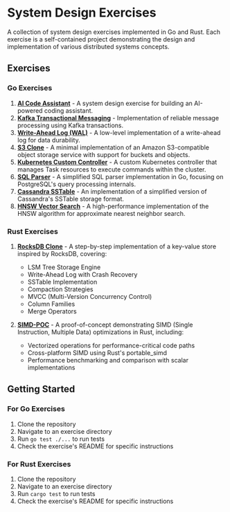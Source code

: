 # System Design Exercises

A collection of system design exercises implemented in Go and Rust. Each exercise is a self-contained project demonstrating the design and implementation of various distributed systems concepts.

## Exercises

### Go Exercises

1. **[AI Code Assistant](exercises/ai-code-assistant/)** - A system design exercise for building an AI-powered coding assistant.
2. **[Kafka Transactional Messaging](exercises/kafka-transactional-messaging/)** - Implementation of reliable message processing using Kafka transactions.
3. **[Write-Ahead Log (WAL)](exercises/wal/)** - A low-level implementation of a write-ahead log for data durability.
4. **[S3 Clone](exercises/s3-clone/)** - A minimal implementation of an Amazon S3-compatible object storage service with support for buckets and objects.
5. **[Kubernetes Custom Controller](exercises/k8s-controller/)** - A custom Kubernetes controller that manages Task resources to execute commands within the cluster.
6. **[SQL Parser](exercises/sql-parser/)** - A simplified SQL parser implementation in Go, focusing on PostgreSQL's query processing internals.
7. **[Cassandra SSTable](exercises/cassandra-sstable/)** - An implementation of a simplified version of Cassandra's SSTable storage format.
8. **[HNSW Vector Search](exercises/hnsw-poc/)** - A high-performance implementation of the HNSW algorithm for approximate nearest neighbor search.

### Rust Exercises

1. **[RocksDB Clone](exercises/rocksdb-clone/)** - A step-by-step implementation of a key-value store inspired by RocksDB, covering:
   - LSM Tree Storage Engine
   - Write-Ahead Log with Crash Recovery
   - SSTable Implementation
   - Compaction Strategies
   - MVCC (Multi-Version Concurrency Control)
   - Column Families
   - Merge Operators

2. **[SIMD-POC](exercises/simd-poc/)** - A proof-of-concept demonstrating SIMD (Single Instruction, Multiple Data) optimizations in Rust, including:
   - Vectorized operations for performance-critical code paths
   - Cross-platform SIMD using Rust's portable_simd
   - Performance benchmarking and comparison with scalar implementations

## Getting Started

### For Go Exercises

1. Clone the repository
2. Navigate to an exercise directory
3. Run `go test ./...` to run tests
4. Check the exercise's README for specific instructions

### For Rust Exercises

1. Clone the repository
2. Navigate to an exercise directory
3. Run `cargo test` to run tests
4. Check the exercise's README for specific instructions
